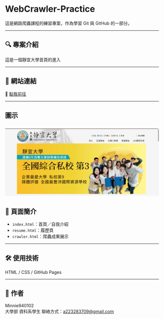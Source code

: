 
# WebCrawler-Practice

這是網路爬蟲課程的練習專案，作為學習 Git 與 GitHub 的一部分。

---

## 🔍 專案介紹

這是一個靜宜大學首頁的進入

---

## 🔗 網站連結

🧭 [點我前往](https://www.pu.edu.tw/)

---

## 圖示
![螢幕畫面](https://raw.githubusercontent.com/Minnie940102/WebCrawler-Practice/refs/heads/main/0504.png)
---



## 📄 頁面簡介

- `index.html`：首頁／自我介紹  
- `resume.html`：履歷頁  
- `crawler.html`：爬蟲成果展示  

---

## 🛠 使用技術

HTML / CSS / GitHub Pages

---

## 👤 作者

Minnie940102  
大學部  資科系學生
聯絡方式：a223283709@gmail.com
